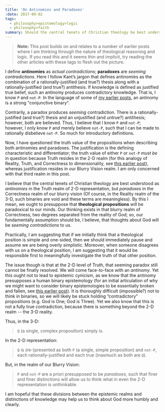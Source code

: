 ```yaml
---
title: 'On Antinomies and Paradoxes'
:date: 2017-09-02
tags:
  - philosophy>epistemology>logic
  - philosophy>faith
summary: Should the central tenets of Christian theology be best understood as _antinomies_, or _paradoxes_, or both?
---
```


> **Note:** This post builds on and relates to a number of earlier posts where I am thinking through the nature of theological reasoning and logic. If you read this and it seems thin and implicit, try reading the other articles with these tags to flesh out the picture.

I define **antinomies** as _actual contradictions_; **paradoxes** are _seeming contradictions_. Here I follow Kant’s jargon that defines antinomies as the combination of a rationally-justified (and true?) thesis along with a rationally-justified (and true?) antithesis. If knowledge is defined as justified true belief, such an antinomy produces contradictory knowledge. That is, I know `P` and `not-P`. In the language of some of [my earlier posts](http://fractaledmind.com/articles/conjunctive-binarism/), an antinomy is a strong "conjunctive binary".

Contrarily, a paradox produces _seeming_ contradiction. There is a rationally-justified (and true?) thesis and an unjustified (and untrue?) antithesis; however, both are believed. Thus, I believe that I know `P` and `not-P`; however, I only know `P` and merely believe `not-P`, such that I can be made to rationally disbelieve `not-P`. So much for introductory definitions.

Now, I have questioned the truth value of the propositions when describing both antinomies and paradoxes. The justification is the defining characteristic and differentiator; the truth value of either `P` or `not-P` _must be_ in question because Truth resides in the 2-D realm (for this analogy of Reality, Truth, and Correctness to dimensionality, see [this earlier post](http://fractaledmind.com/articles/degrees-of-separation/)), whereas justification resides in our Blurry Vision realm. I am only concerned with that third realm in this post.

I believe that the central tenets of Christian theology are best understood as _antinomies_ in the Truth realm of 2-D representation, but _paradoxes_ in the Correctness realm of our blurry vision (Of course, in the Reality realm of the 3-D, such binaries are void and these terms are meaningless). By this I mean, we ought to presuppose that **theological propositions** will be paradoxical to our minds. Our thinking exists in that blurry realm of Correctness, two degrees separated from the reality of God; so, our fundamentally assumption should be, I believe, that thoughts about God will be _seeming contradictions_ to us.

Practically, I am suggesting that if we initially think that a theological position is simple and one-sided, then we should immediately pause and assume we are being overly simplistic. Moreover, when someone disagrees with us on a theological position, I am suggesting that it would be responsible first to meaningfully investigate the truth of that other position.

The issue though is that at the 2-D level of Truth, that seeming paradox still cannot be finally resolved. We will come face-to-face with an _antinomy_. Yet this ought not to lead to epistemic cynicism, as we know that the antinomy presupposes a human binary epistemology (for an initial articulation of why we might want to consider binary epistemologies to be essentially broken and fallen, see [this earlier post](http://fractaledmind.com/articles/ruminations-on-a-credal-logic/)). It is thoroughly difficult (impossible?) not to think in binaries, so we will likely be stuck holding “contradictory” propositions (e.g. God is One; God is Three). Yet we also know that this is not a fully true contradiction, because there is something beyond the 2-D realm -- the 3-D reality.

Thus, in the 3-D:

>`Q` (a single, complex proposition) simply is.

In the 2-D representation:

>`Q` is (re-)presented as both `P` (a single, simple proposition) and `not-P`, each rationally-justified and each true (inasmuch as both are `Q`).

But, in the realm of our Blurry Vision:

>`P` and `not-P` are a priori presupposed to be _paradoxes_, such that finer and finer distinctions will allow us to think what in even the 2-D representation is unthinkable.

I am hopeful that these divisions between the epistemic realms and distinctions of knowledge may help us to think about God more humbly and clearly.
